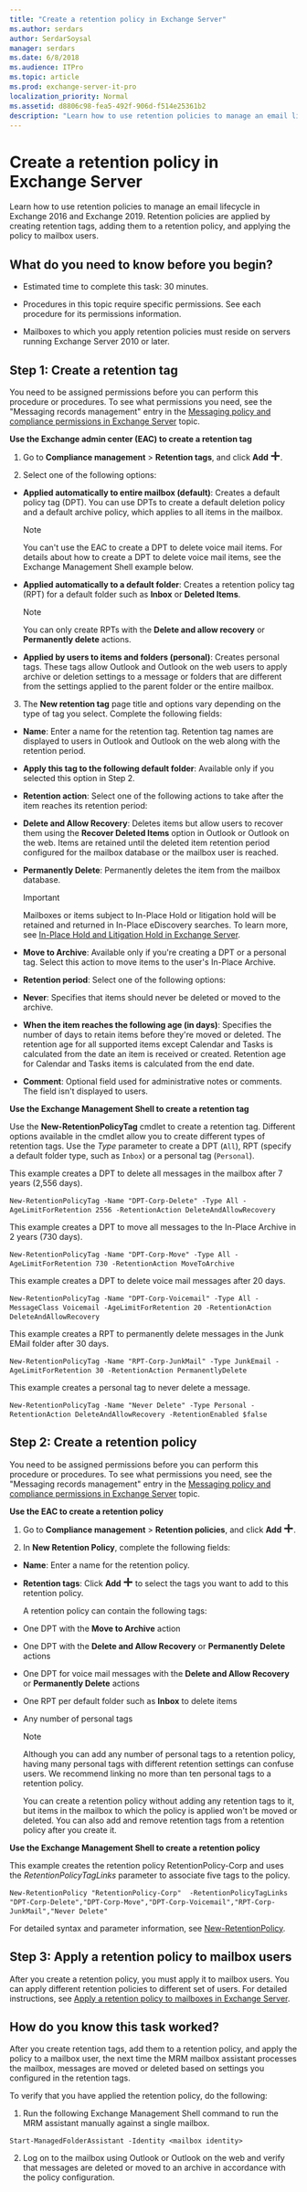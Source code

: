 ```yaml
---
title: "Create a retention policy in Exchange Server"
ms.author: serdars
author: SerdarSoysal
manager: serdars
ms.date: 6/8/2018
ms.audience: ITPro
ms.topic: article
ms.prod: exchange-server-it-pro
localization_priority: Normal
ms.assetid: d8806c98-fea5-492f-906d-f514e25361b2
description: "Learn how to use retention policies to manage an email lifecycle in Exchange Server. Retention policies are applied by creating retention tags, adding them to a retention policy, and applying the policy to mailbox users."
---
```


# Create a retention policy in Exchange Server

Learn how to use retention policies to manage an email lifecycle in Exchange 2016 and Exchange 2019. Retention policies are applied by creating retention tags, adding them to a retention policy, and applying the policy to mailbox users.
  
## What do you need to know before you begin?

- Estimated time to complete this task: 30 minutes.
    
- Procedures in this topic require specific permissions. See each procedure for its permissions information.
    
- Mailboxes to which you apply retention policies must reside on servers running Exchange Server 2010 or later.
    
## Step 1: Create a retention tag

You need to be assigned permissions before you can perform this procedure or procedures. To see what permissions you need, see the "Messaging records management" entry in the [Messaging policy and compliance permissions in Exchange Server](../../permissions/feature-permissions/policy-and-compliance-permissions.md) topic.
  
 **Use the Exchange admin center (EAC) to create a retention tag**
  
1. Go to **Compliance management** \> **Retention tags**, and click **Add** ![Add icon](../../media/ITPro_EAC_AddIcon.png).
    
2. Select one of the following options:
    
  - **Applied automatically to entire mailbox (default)**: Creates a default policy tag (DPT). You can use DPTs to create a default deletion policy and a default archive policy, which applies to all items in the mailbox.
    
    > [!NOTE]
    > You can't use the EAC to create a DPT to delete voice mail items. For details about how to create a DPT to delete voice mail items, see the Exchange Management Shell example below.
  
  - **Applied automatically to a default folder**: Creates a retention policy tag (RPT) for a default folder such as **Inbox** or **Deleted Items**.
    
    > [!NOTE]
    > You can only create RPTs with the **Delete and allow recovery** or **Permanently delete** actions.
  
  - **Applied by users to items and folders (personal)**: Creates personal tags. These tags allow Outlook and Outlook on the web users to apply archive or deletion settings to a message or folders that are different from the settings applied to the parent folder or the entire mailbox.
    
3. The **New retention tag** page title and options vary depending on the type of tag you select. Complete the following fields: 
    
  - **Name**: Enter a name for the retention tag. Retention tag names are displayed to users in Outlook and Outlook on the web along with the retention period.
    
  - **Apply this tag to the following default folder**: Available only if you selected this option in Step 2.
    
  - **Retention action**: Select one of the following actions to take after the item reaches its retention period:
    
  - **Delete and Allow Recovery**: Deletes items but allow users to recover them using the **Recover Deleted Items** option in Outlook or Outlook on the web. Items are retained until the deleted item retention period configured for the mailbox database or the mailbox user is reached.
    
  - **Permanently Delete**: Permanently deletes the item from the mailbox database.
    
    > [!IMPORTANT]
    > Mailboxes or items subject to In-Place Hold or litigation hold will be retained and returned in In-Place eDiscovery searches. To learn more, see [In-Place Hold and Litigation Hold in Exchange Server](../../policy-and-compliance/holds/holds.md).
  
  - **Move to Archive**: Available only if you're creating a DPT or a personal tag. Select this action to move items to the user's In-Place Archive.
    
  - **Retention period**: Select one of the following options:
    
  - **Never**: Specifies that items should never be deleted or moved to the archive.
    
  - **When the item reaches the following age (in days)**: Specifies the number of days to retain items before they're moved or deleted. The retention age for all supported items except Calendar and Tasks is calculated from the date an item is received or created. Retention age for Calendar and Tasks items is calculated from the end date.
    
  - **Comment**: Optional field used for administrative notes or comments. The field isn't displayed to users.
    
 **Use the Exchange Management Shell to create a retention tag**
  
Use the **New-RetentionPolicyTag** cmdlet to create a retention tag. Different options available in the cmdlet allow you to create different types of retention tags. Use the _Type_ parameter to create a DPT (`All`), RPT (specify a default folder type, such as `Inbox`) or a personal tag (`Personal`).
  
This example creates a DPT to delete all messages in the mailbox after 7 years (2,556 days).
  
```
New-RetentionPolicyTag -Name "DPT-Corp-Delete" -Type All -AgeLimitForRetention 2556 -RetentionAction DeleteAndAllowRecovery
```

This example creates a DPT to move all messages to the In-Place Archive in 2 years (730 days).
  
```
New-RetentionPolicyTag -Name "DPT-Corp-Move" -Type All -AgeLimitForRetention 730 -RetentionAction MoveToArchive
```

This example creates a DPT to delete voice mail messages after 20 days.
  
```
New-RetentionPolicyTag -Name "DPT-Corp-Voicemail" -Type All -MessageClass Voicemail -AgeLimitForRetention 20 -RetentionAction DeleteAndAllowRecovery
```

This example creates a RPT to permanently delete messages in the Junk EMail folder after 30 days.
  
```
New-RetentionPolicyTag -Name "RPT-Corp-JunkMail" -Type JunkEmail -AgeLimitForRetention 30 -RetentionAction PermanentlyDelete
```

This example creates a personal tag to never delete a message.
  
```
New-RetentionPolicyTag -Name "Never Delete" -Type Personal -RetentionAction DeleteAndAllowRecovery -RetentionEnabled $false
```

## Step 2: Create a retention policy

You need to be assigned permissions before you can perform this procedure or procedures. To see what permissions you need, see the "Messaging records management" entry in the [Messaging policy and compliance permissions in Exchange Server](../../permissions/feature-permissions/policy-and-compliance-permissions.md) topic.
  
 **Use the EAC to create a retention policy**
  
1. Go to **Compliance management** \> **Retention policies**, and click **Add** ![Add icon](../../media/ITPro_EAC_AddIcon.png).
    
2. In **New Retention Policy**, complete the following fields:
    
  - **Name**: Enter a name for the retention policy.
    
  - **Retention tags**: Click **Add** ![Add icon](../../media/ITPro_EAC_AddIcon.png) to select the tags you want to add to this retention policy.
    
    A retention policy can contain the following tags:
    
  - One DPT with the **Move to Archive** action 
    
  - One DPT with the **Delete and Allow Recovery** or **Permanently Delete** actions 
    
  - One DPT for voice mail messages with the **Delete and Allow Recovery** or **Permanently Delete** actions 
    
  - One RPT per default folder such as **Inbox** to delete items 
    
  - Any number of personal tags
    
    > [!NOTE]
    > Although you can add any number of personal tags to a retention policy, having many personal tags with different retention settings can confuse users. We recommend linking no more than ten personal tags to a retention policy.
  
    You can create a retention policy without adding any retention tags to it, but items in the mailbox to which the policy is applied won't be moved or deleted. You can also add and remove retention tags from a retention policy after you create it.
    
 **Use the Exchange Management Shell to create a retention policy**
  
This example creates the retention policy RetentionPolicy-Corp and uses the _RetentionPolicyTagLinks_ parameter to associate five tags to the policy.
  
```
New-RetentionPolicy "RetentionPolicy-Corp"  -RetentionPolicyTagLinks "DPT-Corp-Delete","DPT-Corp-Move","DPT-Corp-Voicemail","RPT-Corp-JunkMail","Never Delete"
```

For detailed syntax and parameter information, see [New-RetentionPolicy](http://technet.microsoft.com/library/4cdd6f20-5bca-4269-ac21-0a4cde0d54d6.aspx).
  
## Step 3: Apply a retention policy to mailbox users

After you create a retention policy, you must apply it to mailbox users. You can apply different retention policies to different set of users. For detailed instructions, see [Apply a retention policy to mailboxes in Exchange Server](apply-retention-policies-to-mailboxes.md).
  
## How do you know this task worked?

After you create retention tags, add them to a retention policy, and apply the policy to a mailbox user, the next time the MRM mailbox assistant processes the mailbox, messages are moved or deleted based on settings you configured in the retention tags.
  
To verify that you have applied the retention policy, do the following:
  
1. Run the following Exchange Management Shell command to run the MRM assistant manually against a single mailbox.
    
  ```
  Start-ManagedFolderAssistant -Identity <mailbox identity>
  ```

2. Log on to the mailbox using Outlook or Outlook on the web and verify that messages are deleted or moved to an archive in accordance with the policy configuration.
    

